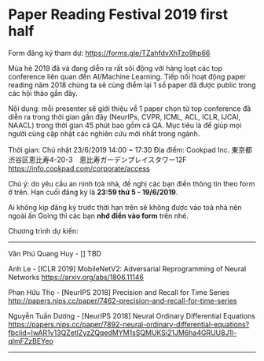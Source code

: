 # Paper Reading Festival 2019 first half

Form đăng ký tham dự: https://forms.gle/TZahfdvXhTzo9hp66

Mùa hè 2019 đã và đang diễn ra rất sôi động với hàng loạt các top conference liên quan đến AI/Machine Learning. Tiếp nối hoạt động paper reading năm 2018 chúng ta sẽ cùng điểm lại 1 số paper đã được public trong các hội thảo gần đây.

Nội dung: mỗi presenter sẽ giới thiệu về 1 paper chọn từ top conference đã diễn ra trong thời gian gần đây (NeurIPs, CVPR, ICML, ACL, ICLR, IJCAI, NAACL) trong thời gian 45 phút bao gồm cả QA. Mục tiêu là để giúp mọi người cùng cập nhật các nghiên cứu mới nhất trong ngành.

Thời gian: Chủ nhật 23/6/2019 14:00 ~ 17:30
Địa điểm: Cookpad Inc.
東京都渋谷区恵比寿4-20-3　恵比寿ガーデンプレイスタワー12F
https://info.cookpad.com/corporate/access

Chú ý: do yêu cầu an ninh toà nhà, đề nghị các bạn điền thông tin theo form ở trên. Hạn cuối đăng ký là **23:59 thứ 5 - 19/6/2019**.

Ai không kịp đăng ký trước thời hạn trên sẽ không được vào toà nhà nên ngoài ấn Going thì các bạn **nhớ điền vào form** trên nhé.

Chương trình dự kiến:

---

Văn Phú Quang Huy - [] TBD


Anh Le - [ICLR 2019] MobileNetV2: Adversarial Reprogramming of Neural Networks
https://arxiv.org/abs/1806.11146


Phan Hữu Thọ - [NeurIPS 2018] Precision and Recall for Time Series
http://papers.nips.cc/paper/7462-precision-and-recall-for-time-series


Nguyễn Tuấn Dương - [NeurIPS 2018] Neural Ordinary Differential Equations
https://papers.nips.cc/paper/7892-neural-ordinary-differential-equations?fbclid=IwAR1v13QZetlZyzZQqedMYM1sSQMUKSi21JM6ha4GRUU8J1l-qlmFZzBEYeo

---
